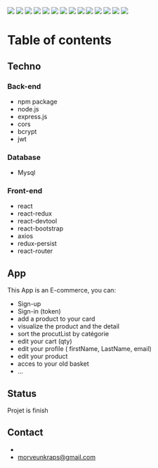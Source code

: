  ![](https://img.shields.io/badge/made%20with-react-blue?logo=react)  ![](https://img.shields.io/badge/react-router-blue?)  ![](https://img.shields.io/badge/react-redux-blue?) ![](https://img.shields.io/badge/redux-persist-blue?) ![](https://img.shields.io/badge/react-devtool-blue?)  ![](https://img.shields.io/badge/made%20with-bootstrap-purple?logo=bootstrap) ![](https://img.shields.io/badge/made%20with-javascript-yellow?logo=javascript) ![](https://img.shields.io/badge/made%20with-MySQL-blue?logo=MySQL) ![](https://img.shields.io/badge/made%20with-jsonwebtokens-orange?) ![](https://img.shields.io/badge/made%20with-bcrypt-coral?)  ![](https://img.shields.io/badge/made%20with-node.js-green?logo=node.js) ![](https://img.shields.io/badge/axios-blue?)  ![](https://img.shields.io/badge/express-green?)  ![](https://img.shields.io/badge/cors-blue?)


# Table of contents

## Techno 

### Back-end

* npm package
* node.js
* express.js
* cors
* bcrypt
* jwt

### Database

* Mysql

### Front-end

* react
* react-redux
* react-devtool
* react-bootstrap
* axios
* redux-persist
* react-router 


## App 

This App is an E-commerce, you can: 

* Sign-up 
* Sign-in (token)
* add a product to your card
* visualize the product and the detail
* sort the procutList by catégorie
* edit your cart (qty)
* edit your profile ( firstName, LastName, email) 
* edit your product
* acces to your old basket
* ...


## Status 

Projet is finish 


## Contact  

* [linkedin]: https://linkedin.com/in/laure-adrienne-njinga
* morveunkraps@gmail.com




